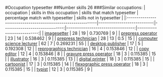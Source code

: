 #Occupation typesetter
##Number skills 26
###Similar occupations:
| occupation                                                    |   skills in this occupation |   skills that match typesetter |   percentage match with typesetter |   skills not in typesetter |
|:--------------------------------------------------------------|----------------------------:|-------------------------------:|-----------------------------------:|---------------------------:|
| [imagesetter](imagesetter.md)                                 |                          28 |                             19 |                           0.730769 |                          9 |
| [prepress operator](prepress_operator.md)                     |                          23 |                             14 |                           0.538462 |                          9 |
| [prepress technician](prepress_technician.md)                 |                          28 |                             13 |                           0.5      |                         15 |
| [computer science lecturer](computer_science_lecturer.md)     |                          62 |                              7 |                           0.269231 |                         55 |
| [desktop publisher](desktop_publisher.md)                     |                          17 |                              5 |                           0.192308 |                         12 |
| [reprographics technician](reprographics_technician.md)       |                          16 |                              4 |                           0.153846 |                         12 |
| [copy editor](copy_editor.md)                                 |                          12 |                              4 |                           0.153846 |                          8 |
| [gravure press operator](gravure_press_operator.md)           |                          18 |                              3 |                           0.115385 |                         15 |
| [illustrator](illustrator.md)                                 |                          16 |                              3 |                           0.115385 |                         13 |
| [digital printer](digital_printer.md)                         |                          18 |                              3 |                           0.115385 |                         15 |
| [cartoonist](cartoonist.md)                                   |                          17 |                              3 |                           0.115385 |                         14 |
| [flexographic press operator](flexographic_press_operator.md) |                          18 |                              3 |                           0.115385 |                         15 |
| [typist](typist.md)                                           |                          12 |                              3 |                           0.115385 |                          9 |
